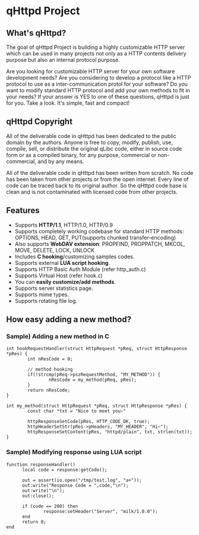 qHttpd Project
==============

## What's qHttpd?

The goal of qHttpd Project is building a highly customizable HTTP server which can be used in many projects not only as a HTTP contents delivery purpose but also an internal protocol purpose. 

Are you looking for customizable HTTP server for your own software development needs? Are you considering to develop a protocol like a HTTP protocol to use as a inter-communication protol for your software? Do you want to modify standard HTTP protocol and add your own methods to fit in your needs?
If your answer is YES to one of these questions, qHttpd is just for you. Take a look. It's simple, fast and compact! 

## qHttpd Copyright

All of the deliverable code in qHttpd has been dedicated to the public domain by the authors. Anyone is free to copy, modify, publish, use, compile, sell, or distribute the original qLibc code, either in source code form or as a compiled binary, for any purpose, commercial or non-commercial, and by any means. 

All of the deliverable code in qHttpd has been written from scratch. No code has been taken from other projects or from the open internet. Every line of code can be traced back to its original author. So the qHttpd code base is clean and is not contaminated with licensed code from other projects. 

## Features

  * Supports **HTTP/1.1**, HTTP/1.0, HTTP/0.9 
  * Supports completely working codebase for standard HTTP methods: OPTIONS, HEAD, GET, PUT(supports chunked transfer-encoding) 
  * Also supports **WebDAV extension**: PROPFIND, PROPPATCH, MKCOL, MOVE, DELETE, LOCK, UNLOCK 
  * Includes **C hooking**/customizing samples codes. 
  * Supports external **LUA script hooking**. 
  * Supports HTTP Basic Auth Module (refer http_auth.c) 
  * Supports Virtual Host (refer hook.c) 
  * You can **easily customize/add methods**. 
  * Supports server statistics page. 
  * Supports mime types. 
  * Supports rotating file log. 

## How easy adding a new method?

### Sample) Adding a new method in C

```
int hookRequestHandler(struct HttpRequest *pReq, struct HttpResponse *pRes) {
        int nResCode = 0;

        // method hooking
        if(!strcmp(pReq->pszRequestMethod, "MY_METHOD")) {
                nResCode = my_method(pReq, pRes);
        }
        return nResCode;
}

int my_method(struct HttpRequest *pReq, struct HttpResponse *pRes) {
        const char *txt = "Nice to meet you~"

        httpResponseSetCode(pRes, HTTP_CODE_OK, true);
        httpHeaderSetStr(pRes->pHeaders, "MY_HEADER", "Hi~");
        httpResponseSetContent(pRes, "httpd/plain", txt, strlen(txt));
}
```

### Sample) Modifying response using LUA script
```
function responseHandler()
      local code = response:getCode();

      out = assert(io.open("/tmp/test.log", "a+"));
      out:write("Response Code = ",code,"\n");
      out:write("\n");
      out:close();

      if (code == 200) then
              response:setHeader("Server", "milk/1.0.0");
      end
      return 0;
end
```


